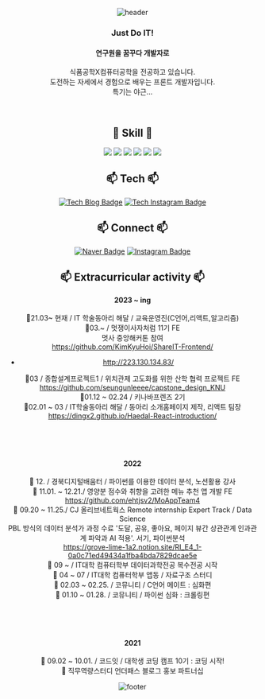  <div align=center>
  
  ![header](https://capsule-render.vercel.app/api?type=waving&text=Hi%,%20I'm%20DingX2&fontColor=333333&fontSize=40&&color=timeAuto)


  ### Just Do IT!
  #### 연구원을 꿈꾸다 개발자로
  
  식품공학X컴퓨터공학을 전공하고 있습니다. <br/>
  도전하는 자세에서 경험으로 배우는 프론트 개발자입니다. <br/>
  특기는 야근...
  

<br/>

## 📝 Skill 📝
<img src="https://img.shields.io/badge/React-61DAFB?style=for-the-badgestyle=flat-squaret&logo=react&logoColor=white">
<img src="https://img.shields.io/badge/C-A8B9CC?style=for-the-badgestyle=flat-squaret&logo=C&logoColor=white">
<img src="https://img.shields.io/badge/Python-3776AB?style=for-the-badgestyle=flat-squaret&logo=Python&logoColor=white">
<img src="https://img.shields.io/badge/JavaScript-F7DF1E?style=for-the-badgestyle=flat-squaret&logo=JavaScript&logoColor=white">
<img src="https://img.shields.io/badge/HTML5-E34F26?style=for-the-badgestyle=flat-squaret&logo=HTML5&logoColor=white">
<img src="https://img.shields.io/badge/CSS3-1572B6?style=for-the-badgestyle=flat-squaret&logo=CSS3&logoColor=white">


##  📫 Tech 📫
  [![Tech Blog Badge](http://img.shields.io/badge/Tech%20blog-000000?style=for-the-badgestyle=flat-squaret&logo=Tistory&logoColor=white"&link=https://dingx2-story.tistory.com/)](https://dingx2-story.tistory.com/)
  [![Tech Instagram Badge](http://img.shields.io/badge/Tech%20Instagram-E4405F?style=for-the-badgestyle=flat-squaret&logo=Instagram&logoColor=white"&link=https://www.instagram.com/studywith134340/)](https://www.instagram.com/studywith134340/)
 
 
## 📫 Connect 📫
  [![Naver Badge](http://img.shields.io/badge/pourding@naver.com-03C75A?style=for-the-badgestyle=flat-squaret&logo=Naver&logoColor=white"&link=pourding@naver.com/)]()
  [![Instagram Badge](http://img.shields.io/badge/Instagram-E4405F?style=for-the-badgestyle=flat-squaret&logo=Instagram&logoColor=white"&link=https://www.instagram.com/sh._dingx2/)](https://www.instagram.com/sh._dingx2/)

 
## 📫 	Extracurricular activity 📫
<b>2023 ~ ing</b><br/><br/>
🐚21.03~ 현재 / IT 학술동아리 해달 / 교육운영진(C언어,리액트,알고리즘)<br/>
🐚03.~ / 멋쟁이사자처럼 11기 FE<br/>
멋사 중앙해커톤 참여<br/>
<https://github.com/KimKyuHoi/ShareIT-Frontend/><br/>
- <http://223.130.134.83/>


🐚03 / 종합설계프로젝트1 / 위치관제 고도화를 위한 산학 협력 프로젝트 FE<br/>
<https://github.com/seungunleeee/capstone_design_KNU><br/>
🐚01.12 ~ 02.24 / 키나바프렌즈 2기<br/>
🐚02.01 ~ 03 / IT학술동아리 해달 / 동아리 소개홈페이지 제작, 리액트 팀장<br/>
<https://dingx2.github.io/Haedal-React-introduction/><br/>

<br/><br/><br/>

<b>2022</b><br/><br/>
🐚 12. / 경북디지털배움터 / 파이썬를 이용한 데이터 분석, 노션활용 강사<br/>
🐚 11.01. ~ 12.21./ 영양분 점수와 취향을 고려한 메뉴 추천 앱 개발 FE<br/>
<https://github.com/ehtjsv2/MoAppTeam4><br/>
🐚 09.20 ~ 11.25./ CJ 올리브네트웍스 Remote internship Expert Track / Data Science<br/>
PBL 방식의 데이터 분석가 과정 수료 '도달, 공유, 좋아요, 페이지 뷰간 상관관계 인과관계 파악과 AI 적용'. 서기, 파이썬분석<br/>
<https://grove-lime-1a2.notion.site/RI_E4_1-0a0c71ed49434a1fba4bda7829dcae5e><br/>
🐚 09 ~ / IT대학 컴퓨터학부 데이터과학전공 복수전공 시작<br/>
🐚 04 ~ 07 / IT대학 컴퓨터학부 앱동 / 자료구조 스터디<br/>
🐚 02.03 ~ 02.25. / 코뮤니티 / C언어 메이트 : 심화편<br/>
🐚 01.10 ~ 01.28. / 코뮤니티 / 파이썬 심화 : 크롤링편<br/>

<br/><br/><br/>

<b>2021</b><br/><br/>
🐚 09.02 ~ 10.01. / 코드잇 / 대학생 코딩 캠프 10기 : 코딩 시작!<br/>
🐚 직무역량스터디 언더패스 블로그 홍보 파트너십<br/>


![footer](https://capsule-render.vercel.app/api?section=footer&color=timeAuto)

</div>
